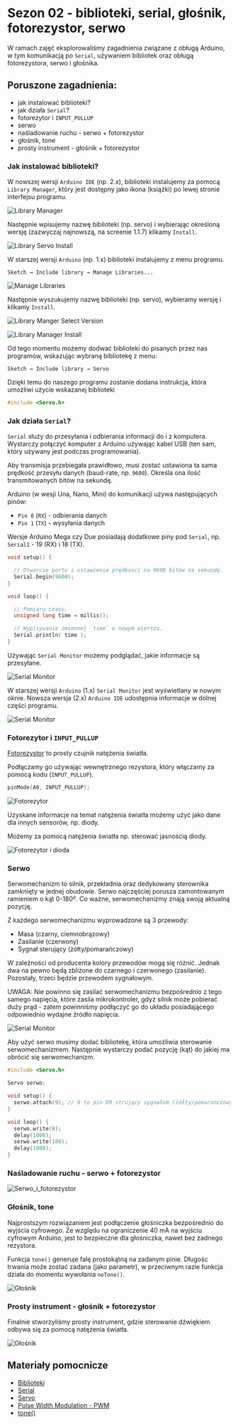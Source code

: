 # Sezon 02 - biblioteki, serial, głośnik, fotorezystor, serwo

W ramach zajęć eksplorowaliśmy zagadnienia związane z obługą Arduino, w tym komunikacją po `Serial`, używaniem bibliotek oraz obługą fotorezystora, serwo i głośnika.    

## Poruszone zagadnienia:

- jak instalować biblioteki?
- jak działa `Serial`?
- fotorezytor i `INPUT_PULLUP`
- serwo
- naśladowanie ruchu - serwo + fotorezystor
- głośnik, tone
- prosty instrument - głośnik + fotorezystor

### Jak instalować biblioteki?

W nowszej wersji `Arduino IDE` (np. 2.x), biblioteki instalujemy za pomocą `Library Manager`, który jest dostępny jako ikona (książki) po lewej stronie interfejsu programu.

![Library Manager](assets/library_manager.png)

Następnie wpisujemy nazwę biblioteki (np. servo) i wybierając określoną wersję (zazwyczaj najnowszą, na screenie 1.1.7) klikamy `Install`.

![Library Servo Install](assets/library_servo_install.png)

W starszej wersji `Arduino` (np. 1.x) biblioteki instalujemy z menu programu.  

```text
Sketch → Include library → Manage Libraries...
```

![Manage Libraries](assets/old_manage_libraries.png)

Następnie wyszukujemy nazwę biblioteki (np. servo), wybieramy wersję i klikamy `Install`.

![Library Manger Select Version](assets/old_library_manger_select_version.png)

![Library Manager Install](assets/old_library_manager_install.png)

Od tego momentu możemy dodwać biblioteki do pisanych przez nas programów, wskazując wybraną bibliotekę z menu:

```text
Sketch → Include library → Servo
```

Dzięki temu do naszego programu zostanie dodana instrukcja, która umożliwi użycie wskazanej biblioteki

```cpp
#include <Servo.h>
```

### Jak działa `Serial`?

`Serial` służy do przesyłania i odbierania informacji do i z komputera. Wystarczy połączyć komputer z Arduino używając kabel USB (ten sam, który używany jest podczas programowania).

Aby transmisja przebiegała prawidłowo, musi zostać ustawiona ta sama prędkość przesyłu danych (baud-rate, np. `9600`). Określa ona ilość transmitowanych bitów na sekundę.

Arduino (w wesji Una, Nano, Mini) do komunikacji używa następujących pinów:

- `Pin 0` (`RX`) - odbierania danych
- `Pin 1` (`TX`) - wysyłania danych

Wersje Arduino Mega czy Due posiadają dodatkowe piny pod `Serial`, np. `Serial1` - 19 (RX) i 18 (TX). 

```cpp
void setup() {

  // Otwarcie portu i ustawienie prędkości na 9600 bitów na sekundę.
  Serial.begin(9600);
}

void loop() {

  // Pomiaru czasu.
  unsigned long time = millis();  

  // Wypisywanie zmiennej `time` w nowym wierszu.
  Serial.println( time );
}
```

Używając `Serial Monitor` możemy podglądać, jakie informacje są przesyłane.

![Serial Monitor](assets/old_serial_monitor.png)

W starszej wersji `Arduino` (1.x) `Serial Monitor` jest wyświetlany w nowym oknie. Nowsza wersja (2.x) `Arduino IDE` udostępnia informacje w dolnej części programu.

![Serial Monitor](assets/serial_monitor.png)

### Fotorezytor i `INPUT_PULLUP`

[Fotorezystor](https://github.com/CreativeCodingPL/PhysicalComputing/tree/2021/#fotorezystor) to prosty czujnik natężenia światła.

Podłączamy go używając wewnętrznego rezystora, który włączamy za pomocą kodu (`INPUT_PULLUP`).

```cpp
pinMode(A0, INPUT_PULLUP);
```

![Fotorezytor](e03_fotorezytor/fotorezytor.png)

Uzyskane informacje na temat natężenia światła możemy użyć jako dane dla innych sensorów, np. diody.

Możemy za pomocą natężenia światła np. sterować jasnością diody.

![Fotorezytor i dioda](e04_fotorezytor_i_dioda/fotorezytor_i_dioda.png)

### Serwo

Serwomechanizm to silnik, przekładnia oraz dedykowany sterownika zamknięty w jednej obudowie. 
Serwo najczęściej porusza zamontowanym ramieniem o kąt 0-180º. 
Co ważne, serwomechanizmy znają swoją aktualną pozycję.

Z każdego serwomechanizmu wyprowadzone są 3 przewody:

- Masa (czarny, ciemnobrązowy)
- Zasilanie (czerwony)
- Sygnał sterujący (żółty/pomarańczowy)

W zależności od producenta kolory przewodów mogą się różnić. Jednak dwa na pewno będą zbliżone do czarnego i czerwonego (zasilanie). 
Pozostały, trzeci będzie przewodem sygnałowym.

UWAGA: Nie powinno się zasilać serwomechanizmu bezpośrednio z tego samego napięcia, które zasila mikrokontroler, gdyż silnik może pobierać duży prąd - zatem powinniśmy podłączyć go do układu posiadającego odpowiednio wydajne źródło napięcia.

![Serial Monitor](e05_serwo/serwo.png)

Aby użyć serwo musimy dodać bibliotekę, która umożliwia sterowanie serwomechanizmem.
Następnie wystarczy podać pozycję (kąt) do jakiej ma obrócić się serwomechanizm.

```cpp
#include <Servo.h>

Servo serwo;

void setup() {
  serwo.attach(9); // 9 to pin D9 strujący sygnałem (żółty/pomarańczowy)
}

void loop() {
  serwo.write(0);
  delay(1000);
  serwo.write(180);
  delay(1000);
}
```

### Naśladowanie ruchu - serwo + fotorezystor

![Serwo_i_fotorezystor](e06_serwo_i_fotorezystor/serwo_i_fotorezystor.png)

### Głośnik, tone

Najprostszym rozwiązaniem jest podłączenie głośniczka bezpośrednio do wyjścia cyfrowego.
Ze względu na ograniczenie 40 mA na wyjściu cyfrowym Arduino, jest to bezpieczne dla głośniczka, nawet bez żadnego rezystora.

Funkcja `tone()` generuje falę prostokątną na zadanym pinie. 
Długośc trwania może zostać zadana (jako parametr), w przeciwnym razie funkcja działa do momentu wywołania `noTone()`.

![Głośnik](e07_glosnik/glosnik.png)

### Prosty instrument - głośnik + fotorezystor 

Finalnie stworzyliśmy prosty instrument, gdzie sterowanie dźwiękiem odbywa się za pomocą natężenia światła.

![Głośnik](e08_fotorezytor_i_glosnik/fotorezytor_i_glosnik.png)

## Materiały pomocnicze

- [Biblioteki](https://www.arduino.cc/reference/en/libraries/)
- [Serial](https://www.arduino.cc/reference/en/language/functions/communication/serial/)
- [Servo](https://www.arduino.cc/reference/en/libraries/servo/)
- [Pulse Width Modulation - PWM](https://docs.arduino.cc/learn/microcontrollers/analog-output)
- [tone()](https://www.arduino.cc/reference/en/language/functions/advanced-io/tone/)
